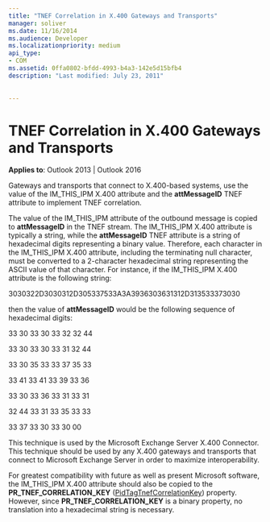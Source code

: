 ```yaml
---
title: "TNEF Correlation in X.400 Gateways and Transports"
manager: soliver
ms.date: 11/16/2014
ms.audience: Developer
ms.localizationpriority: medium
api_type:
- COM
ms.assetid: 0ffa0802-bfdd-4993-b4a3-142e5d15bfb4
description: "Last modified: July 23, 2011"
 
 
---
```


# TNEF Correlation in X.400 Gateways and Transports

  
  
**Applies to**: Outlook 2013 | Outlook 2016 
  
Gateways and transports that connect to X.400-based systems, use the value of the IM_THIS_IPM X.400 attribute and the **attMessageID** TNEF attribute to implement TNEF correlation. 
  
The value of the IM_THIS_IPM attribute of the outbound message is copied to **attMessageID** in the TNEF stream. The IM_THIS_IPM X.400 attribute is typically a string, while the **attMessageID** TNEF attribute is a string of hexadecimal digits representing a binary value. Therefore, each character in the IM_THIS_IPM X.400 attribute, including the terminating null character, must be converted to a 2-character hexadecimal string representing the ASCII value of that character. For instance, if the IM_THIS_IPM X.400 attribute is the following string: 
  
3030322D3030312D305337533A3A3936303631312D313533373030
  
then the value of **attMessageID** would be the following sequence of hexadecimal digits: 
  
33 30 33 30 33 32 32 44
  
33 30 33 30 33 31 32 44
  
33 30 35 33 33 37 35 33
  
33 41 33 41 33 39 33 36
  
33 30 33 36 33 31 33 31
  
32 44 33 31 33 35 33 33
  
33 37 33 30 33 30 00
  
This technique is used by the Microsoft Exchange Server X.400 Connector. This technique should be used by any X.400 gateways and transports that connect to Microsoft Exchange Server in order to maximize interoperability.
  
For greatest compatibility with future as well as present Microsoft software, the IM_THIS_IPM X.400 attribute should also be copied to the **PR_TNEF_CORRELATION_KEY** ([PidTagTnefCorrelationKey](pidtagtnefcorrelationkey-canonical-property.md)) property. However, since **PR_TNEF_CORRELATION_KEY** is a binary property, no translation into a hexadecimal string is necessary. 
  

